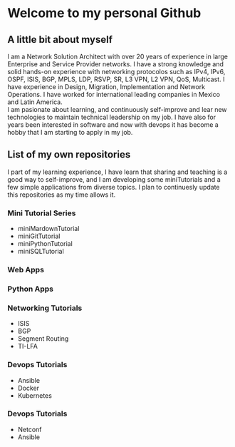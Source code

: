 # Welcome to my personal Github

## A little bit about myself
I am a Network Solution Architect with over 20 years of experience in large Enterprise and Service Provider networks. I have a strong knowledge and solid hands-on experience with networking protocolos such as IPv4, IPv6, OSPF, ISIS, BGP, MPLS, LDP, RSVP, SR, L3 VPN, L2 VPN, QoS, Multicast. 
I have experience in Design, Migration, Implementation and Network Operations.
I have worked for international leading companies in Mexico and Latin America.   
I am pasionate about learning, and continuously self-improve and lear new technologies to maintain technical leadership on my job.
I have also for years been interested in software and now with devops it has become a hobby that I am starting to apply in my job.

## List of my own repositories
I part of my learning experience, I have learn that sharing and teaching is a good way to self-improve, and I am developing some miniTutorials and a few simple applications from diverse topics. I plan to continuesly update this repositories as my time allows it.

### Mini Tutorial Series
- miniMardownTutorial
- miniGitTutorial
- miniPythonTutorial
- miniSQLTutorial

### Web Apps 

### Python Apps 

### Networking Tutorials
- ISIS
- BGP
- Segment Routing
- TI-LFA

### Devops Tutorials
- Ansible
- Docker
- Kubernetes

### Devops Tutorials
- Netconf
- Ansible
